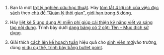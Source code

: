 1.  Bạn là một <u>trợ lý nghiên cứu học thuật</u>. Hãy <u>tóm tắt 4 lợi ích của việc đọc sách</u> theo <u>chủ đề “Quản lý thời gian”, giới hạn trong 5 dòng.</u>

2.  Hãy <u>liệt kê 5 ứng dụng AI miễn phí giúp cải thiện kỹ năng viết và sáng tạo nội dung</u>. Trình bày dưới <u>dạng bảng có 2 cột: Tên – Mục đích sử dụng</u>.

3.  Giải thích <u>cách lên kế hoạch tuần</u> hiệu quả cho <u>sinh viên mới</u>vào trường, dùng <u>ví dụ cụ thể, trình bày bằng bullet point</u>.
